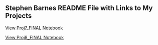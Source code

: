 ## Stephen Barnes README File with Links to My Projects

[View Proj7_FINAL Notebook](Proj7_FINAL.ipynb)

[View Proj8_FINAL Notebook](Proj8_FINAL.py.ipynb)
